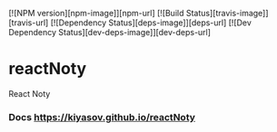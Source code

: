 [![NPM version][npm-image]][npm-url]
[![Build Status][travis-image]][travis-url]
[![Dependency Status][deps-image]][deps-url]
[![Dev Dependency Status][dev-deps-image]][dev-deps-url]

# reactNoty
React Noty


### Docs https://kiyasov.github.io/reactNoty

